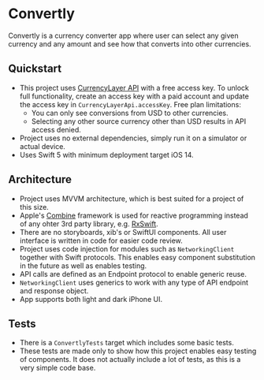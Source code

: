 #  Convertly

Convertly is a currency converter app where user can select any given currency and any amount and see how that converts into other currencies.

## Quickstart

* This project uses [CurrencyLayer API](https://currencylayer.com/) with a free access key. To unlock full functionality, create an access key with a paid account and update the access key in `CurrencyLayerApi.accessKey`. Free plan limitations:
  * You can only see conversions from USD to other currencies.
  * Selecting any other source currency other than USD results in API access denied.
* Project uses no external dependencies, simply run it on a simulator or actual device.
* Uses Swift 5 with minimum deployment target iOS 14.

## Architecture

* Project uses MVVM architecture, which is best suited for a project of this size.
* Apple's [Combine](https://developer.apple.com/documentation/combine) framework is used for reactive programming instead of any ohter 3rd party library, e.g. [RxSwift](https://github.com/ReactiveX/RxSwift).
* There are no storyboards, xib's or SwiftUI components. All user interface is written in code for easier code review.
* Project uses code injection for modules such as `NetworkingClient` together with Swift protocols. This enables easy component substitution in the future as well as enables testing.
* API calls are defined as an Endpoint protocol to enable generic reuse.
* `NetworkingClient` uses generics to work with any type of API endpoint and response object.
* App supports both light and dark iPhone UI.

## Tests

* There is a `ConvertlyTests` target which includes some basic tests.
* These tests are made only to show how this project enables easy testing of components. It does not actually include a lot of tests, as this is a very simple code base.

